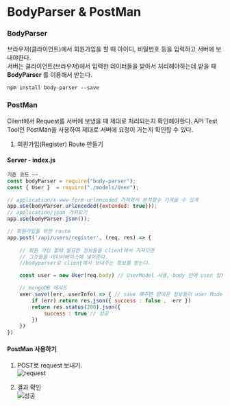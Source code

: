 # BodyParser & PostMan

### BodyParser 


브라우저(클라이언트)에서 회원가입을 할 때 아이디, 비밀번호 등을 입력하고 서버에 보내야한다. <br>
서버는 클라이언트(브라우저)에서 입력한 데이터들을 받아서 처리해야하는데 받을 때 **BodyParser** 를 이용해서 받는다.

```
npm install body-parser --save 
```

### PostMan 

Client에서 Request를 서버에 보냈을 때 제대로 처리되는지 확인해야한다.
API Test Tool인 PostMan을 사용하여 제대로 서버에 요청이 가는지 확인할 수 있다.

1. 회원가입(Register) Route 만들기

#### Server - index.js
```js
기존 코드 ~~
const bodyParser = require("body-parser");
const { User }  = require("./models/User");

// application/x-www-form-urlencoded 가져와서 분석할수 가져올 수 있게
app.use(bodyParser.urlencoded({extended: true})); 
// application/json 가져오기
app.use(bodyParser.json());

// 회원가입을 위한 route
app.post('/api/users/register', (req, res) => {
    
    // 회원 가입 할때 필요한 정보들을 client에서 가져오면 
    // 그것들을 데이터베이스에 넣어준다.
    //bodyparser로 client에서 보내주는 정보를 받는다.

    const user = new User(req.body) // UserModel 사용, body 안에 user 정보들이 들어있다.

    // mongoDB 메서드
    user.save((err, userInfo) => { // save 해주면 받아온 정보들이 user Model에 저장된다.
        if (err) return res.json({ success : false ,  err })
        return res.status(200).json({
            success : true // 성공
        }) 
    })
})

```


#### PostMan 사용하기 


1. POST로 request 보내기. <br>
![request](https://user-images.githubusercontent.com/43642411/106020707-66113080-6107-11eb-9a96-772d6bb990d0.PNG)

2. 결과 확인 <br>
![성공](https://user-images.githubusercontent.com/43642411/106020795-76c1a680-6107-11eb-9456-ea152c6ef731.PNG)
